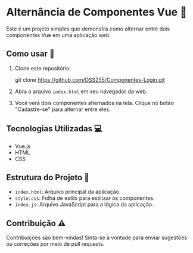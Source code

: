 # Alternância de Componentes Vue :rocket:

Este é um projeto simples que demonstra como alternar entre dois componentes Vue em uma aplicação web.

## Como usar 📜

1. Clone este repositório:
   
   git clone https://github.com/DSS255/Componentes-Login.git

2. Abra o arquivo `index.html` em seu navegador da web.

3. Você verá dois componentes alternados na tela. Clique no botão "Cadastre-se" para alternar entre eles.

## Tecnologias Utilizadas :computer:

- Vue.js
- HTML
- CSS

## Estrutura do Projeto :memo:

- `index.html`: Arquivo principal da aplicação.
- `style.css`: Folha de estilo para estilizar os componentes.
- `index.js`: Arquivo JavaScript para a lógica da aplicação.

## Contribuição :warning:

Contribuições são bem-vindas! Sinta-se à vontade para enviar sugestões ou correções por meio de pull requests.

